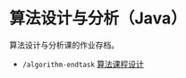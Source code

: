 # 算法设计与分析（Java）

算法设计与分析课的作业存档。

- `/algorithm-endtask` [算法课程设计](university/algorithm-design/algorithm-endtask)
